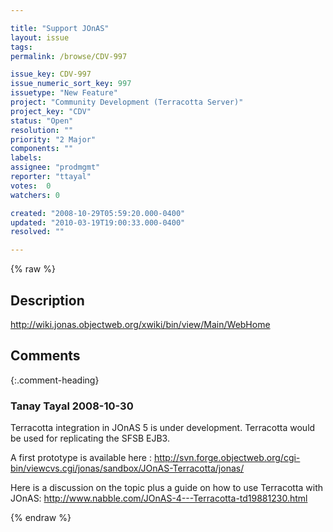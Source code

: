 ```yaml
---

title: "Support JOnAS"
layout: issue
tags: 
permalink: /browse/CDV-997

issue_key: CDV-997
issue_numeric_sort_key: 997
issuetype: "New Feature"
project: "Community Development (Terracotta Server)"
project_key: "CDV"
status: "Open"
resolution: ""
priority: "2 Major"
components: ""
labels: 
assignee: "prodmgmt"
reporter: "ttayal"
votes:  0
watchers: 0

created: "2008-10-29T05:59:20.000-0400"
updated: "2010-03-19T19:00:33.000-0400"
resolved: ""

---
```




{% raw %}



## Description

<div markdown="1" class="description">

http://wiki.jonas.objectweb.org/xwiki/bin/view/Main/WebHome

</div>

## Comments


{:.comment-heading}
### **Tanay Tayal** <span class="date">2008-10-30</span>

<div markdown="1" class="comment">

Terracotta integration in JOnAS 5 is under development. 
Terracotta would be used for replicating the SFSB EJB3. 

A first prototype is available here : 
http://svn.forge.objectweb.org/cgi-bin/viewcvs.cgi/jonas/sandbox/JOnAS-Terracotta/jonas/

Here is a discussion on the topic plus a guide on how to use Terracotta with JOnAS:
http://www.nabble.com/JOnAS-4---Terracotta-td19881230.html


</div>



{% endraw %}
